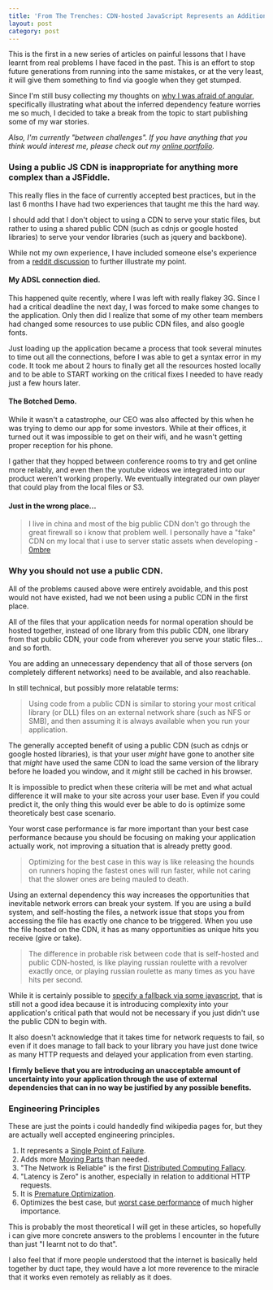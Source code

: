 ```yaml
---
title: 'From The Trenches: CDN-hosted JavaScript Represents an Additional Point of Failure'
layout: post
category: post
---
```

<div class='bs-callout-info bs-callout'>
This is the first in a new series of articles on painful lessons that I have learnt from real problems I have faced in the past.
This is an effort to stop future generations from running into the same mistakes, or at the very least, it will give them
something to find via google when they get stumped.
</div>

Since I'm still busy collecting my thoughts on [why I was afraid of angular](http://daemon.co.za/2014/03/why-wrong-to-be-afraid-angular),
specifically illustrating what about the inferred dependency feature worries me so much, I decided to take a break from the topic to start
publishing some of my war stories.

_Also, I'm currently "between challenges". 
If you have anything that you think would interest me,
please check out my [online portfolio](/portfolio)._

### Using a public JS CDN is inappropriate for anything more complex than a JSFiddle.

This really flies in the face of currently accepted best practices, but in the last 6 months I have
had two experiences that taught me this the hard way. 

I should add that I don't object to using a CDN to serve your static files, but rather to using a shared public CDN (such as cdnjs or google hosted libraries) to serve your vendor libraries (such as jquery and backbone).

While not my own experience, I have included
someone else's experience from a [reddit discussion](http://www.reddit.com/r/javascript/comments/1zsu7h/my_requirejs_itches_and_how_i_scratched_them/cfx7l40) to further illustrate my point.


#### My ADSL connection died.

This happened quite recently, where I was left with really flakey 3G. Since I had a critical deadline the next day, I was forced to make some changes to the application. Only then did I realize that
some of my other team members had changed some resources to use public CDN files, and also google fonts. 

Just loading up the application became a process that took several minutes to time out all the connections, before I was able to get a syntax error in my code. It took me about 2 hours to finally get all the resources hosted locally and to be able to START working on the critical fixes I needed to have ready just a few hours later.

#### The Botched Demo.

While it wasn't a catastrophe, our CEO was also affected by this when he was trying to demo our app for some investors. While at their offices, it turned out it was impossible
to get on their wifi, and he wasn't getting proper reception for his phone.

I gather that they hopped between conference rooms to try and get online more reliably,
and even then the youtube videos we integrated into our product weren't working properly. We eventually integrated our own player that could play from the local files or S3.

#### Just in the wrong place...

<blockquote>I live in china and most of the big public CDN don't go through the great firewall so i know that problem well. I personally have a "fake" CDN on my local that i use to server static assets when developing - <a href='http://www.reddit.com/user/0mbre'>0mbre</a></blockquote>

### Why you should not use a public CDN.

All of the problems caused above were entirely avoidable, and this post would not have existed, had we not been using a public CDN in the first place.

All of the files that your application needs for normal operation should be hosted together, instead of one library from this public CDN, one library from that public CDN, your code from wherever you serve your static files... and so forth.

You are adding an unnecessary dependency that all of those servers (on completely different networks) need to be available, and also reachable.

In still technical, but possibly more relatable terms:

<blockquote>Using code from a public CDN is similar to storing your most critical library (or DLL) files on an external network share (such as NFS or SMB), and then assuming it is always available when you run your application.</blockquote>

The generally accepted benefit of using a public CDN (such as cdnjs or google hosted libraries), is that your user _might_ have gone to another site that _might_ have used the same CDN to load the same version of the library before he loaded you window, and it _might_ still be cached in his browser. 

It is impossible to predict when these criteria will be met and what actual difference it will make to your site across your user base. Even if you could predict it, the only thing this would ever be able to do is optimize some theoreticaly best case scenario.

Your worst case performance is far more important than your best case performance because you should be focusing on making your application actually work, not improving a situation that is already pretty good.

<blockquote>Optimizing for the best case in this way is like releasing the hounds on runners hoping the fastest ones will run faster, while not caring that the slower ones are being mauled to death.</blockquote>


Using an external dependency this way increases the opportunities that inevitable network errors can break your system. If you are using a build system,
and self-hosting the files, a network issue that stops you from accessing the file has exactly one chance to be triggered. When you use the file hosted on the CDN, it
has as many opportunities as unique hits you receive (give or take).

<blockquote>The difference in probable risk between code that is self-hosted and public CDN-hosted, is like playing russian roulette with a revolver exactly once, or playing russian roulette as many times as you have hits per second.
</blockquote>

While it is certainly possible to [specify a fallback via some javascript](http://www.paulund.co.uk/fallback-on-local-jquery-if-cdn-fails), that is still not a good idea because
it is introducing complexity into your application's critical path that would not be necessary if you just didn't use the public CDN to begin with.

It also doesn't acknowledge that it
takes time for network requests to fail, so even if it does manage to fall back to your library you have just done twice as many HTTP requests and delayed your application from even starting.

__I firmly believe that you are introducing an unacceptable amount of uncertainty into your application through the use of external dependencies that can in no way
be justified by any possible benefits.__

### Engineering Principles

These are just the points i could handedly find wikipedia pages for, but they are actually well accepted engineering principles.

1. It represents a [Single Point of Failure](http://en.wikipedia.org/wiki/Single_point_of_failure).
1. Adds more [Moving Parts](http://en.wikipedia.org/wiki/Moving_parts#Failure) than needed.
1. "The Network is Reliable" is the first [Distributed Computing Fallacy](http://en.wikipedia.org/wiki/Fallacies_of_Distributed_Computing).
1. "Latency is Zero" is another, especially in relation to additional HTTP requests.
1. It is [Premature Optimization](http://en.wikipedia.org/wiki/Program_optimization#When_to_optimize).
1. Optimizes the best case, but [worst case performance](http://en.wikipedia.org/wiki/Worst_case) of much higher importance.


This is probably the most theoretical I will get in these articles, so hopefully i can give more concrete answers to
the problems I encounter in the future than just "I learnt not to do that".

I also feel that if more people understood that the internet is basically held together by duct tape, they would have a lot more reverence to the miracle that it
works even remotely as reliably as it does.

